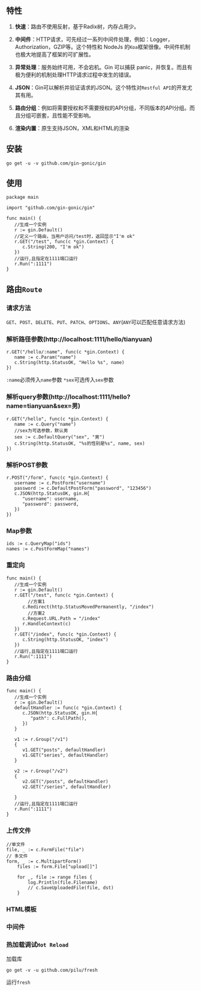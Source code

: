 ## 特性
1. **快速**：路由不使用反射，基于Radix树，内存占用少。
    
2.  **中间件**：HTTP请求，可先经过一系列中间件处理，例如：Logger，Authorization，GZIP等。这个特性和 NodeJs 的`Koa`框架很像。中间件机制也极大地提高了框架的可扩展性。
    
3.   **异常处理**：服务始终可用，不会宕机。Gin 可以捕获 panic，并恢复。而且有极为便利的机制处理HTTP请求过程中发生的错误。
    
4.  **JSON**：Gin可以解析并验证请求的JSON。这个特性对`Restful API`的开发尤其有用。
    
5.  **路由分组**：例如将需要授权和不需要授权的API分组，不同版本的API分组。而且分组可嵌套，且性能不受影响。
    
6.  **渲染内置**：原生支持JSON，XML和HTML的渲染
## 安装
````
go get -u -v github.com/gin-gonic/gin
````
## 使用
```
package main

import "github.com/gin-gonic/gin"

func main() {
   //生成一个实例
   r := gin.Default()
   //定义一个路由，当用户访问/test时，返回显示"I'm ok"
   r.GET("/test", func(c *gin.Context) {
      c.String(200, "I'm ok")
   })
   //运行,且指定在1111端口运行
   r.Run(":1111")
}
```
## 路由`Route`
### 请求方法
`GET`、`POST`、`DELETE`、`PUT`、`PATCH`、`OPTIONS`、`ANY`(`ANY`可以匹配任意请求方法)
### 解析路径参数(http://localhost:1111/hello/tianyuan)
```
r.GET("/hello/:name", func(c *gin.Context) {
   name := c.Param("name")
   c.String(http.StatusOK, "Hello %s", name)
})
```
`:name`必须传入`name`参数
`*sex`可选传入`sex`参数
### 解析query参数(http://localhost:1111/hello?name=tianyuan&sex=男)
```
r.GET("/hello", func(c *gin.Context) {
   name := c.Query("name")
   //sex为可选参数，默认男
   sex := c.DefaultQuery("sex", "男")  
   c.String(http.StatusOK, "%s的性别是%s", name, sex)
})
```
### 解析POST参数
```
r.POST("/form", func(c *gin.Context) {
   username := c.PostForm("username")
   password := c.DefaultPostForm("password", "123456")
   c.JSON(http.StatusOK, gin.H{
      "username": username,
      "password": password,
   })
})
```
### Map参数
```
ids := c.QueryMap("ids")
names := c.PostFormMap("names")
```
### 重定向
```
func main() {
   //生成一个实例
   r := gin.Default()
   r.GET("/test", func(c *gin.Context) {
        //方案1
      c.Redirect(http.StatusMovedPermanently, "/index")
        //方案2
      c.Request.URL.Path = "/index"
      r.HandleContext(c)
   })
   r.GET("/index", func(c *gin.Context) {
      c.String(http.StatusOK, "index")
   })
   //运行,且指定在1111端口运行
   r.Run(":1111")
}
```
### 路由分组
```
func main() {
   //生成一个实例
   r := gin.Default()
   defaultHandler := func(c *gin.Context) {
      c.JSON(http.StatusOK, gin.H{
         "path": c.FullPath(),
      })
   }

   v1 := r.Group("/v1")
   {
      v1.GET("posts", defaultHandler)
      v1.GET("series", defaultHandler)
   }

   v2 := r.Group("/v2")
   {
      v2.GET("/posts", defaultHandler)
      v2.GET("/series", defaultHandler)

   }
   //运行,且指定在1111端口运行
   r.Run(":1111")
}
```
### 上传文件
```
//单文件
file, _ := c.FormFile("file")
// 多文件
form, _ := c.MultipartForm()
	files := form.File["upload[]"]

	for _, file := range files {
		log.Println(file.Filename)
		// c.SaveUploadedFile(file, dst)
	}
```
### HTML模板
### 中间件
### 热加载调试`Hot Reload`
加载库
```
go get -v -u github.com/pilu/fresh
```
运行`fresh`